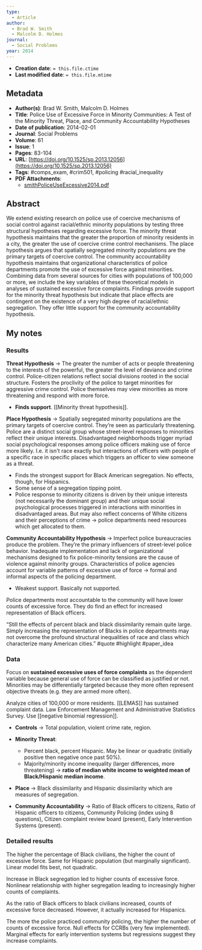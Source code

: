 ```yaml
---
type:
  - Article
author:
  - Brad W. Smith
  - Malcolm D. Holmes
journal:
  - Social Problems
year: 2014
---
```


* **Creation date**: `= this.file.ctime`
* **Last modified date**: `= this.file.mtime`

## Metadata

* **Author(s)**: Brad W. Smith, Malcolm D. Holmes
* **Title**: Police Use of Excessive Force in Minority Communities: A Test of the Minority Threat, Place, and Community Accountability Hypotheses
* **Date of publication**: 2014-02-01
* **Journal**: Social Problems
* **Volume**: 61
* **Issue**: 1
* **Pages**: 83-104
* **URL**: [https://doi.org/10.1525/sp.2013.12056](https://doi.org/10.1525/sp.2013.12056)
* **Tags**: #comps_exam, #crim501, #policing #racial_inequality 
* **PDF Attachments**:
  * [smithPoliceUseExcessive2014.pdf](zotero://open-pdf/library/items/VR3EH8ZF)

## Abstract

We extend existing research on police use of coercive mechanisms of social control against racial/ethnic minority populations by testing three structural hypotheses regarding excessive force. The minority threat hypothesis maintains that the greater the proportion of minority residents in a city, the greater the use of coercive crime control mechanisms. The place hypothesis argues that spatially segregated minority populations are the primary targets of coercive control. The community accountability hypothesis maintains that organizational characteristics of police departments promote the use of excessive force against minorities. Combining data from several sources for cities with populations of 100,000 or more, we include the key variables of these theoretical models in analyses of sustained excessive force complaints. Findings provide support for the minority threat hypothesis but indicate that place effects are contingent on the existence of a very high degree of racial/ethnic segregation. They offer little support for the community accountability hypothesis.

## My notes

### Results

**Threat Hypothesis** → The greater the number of acts or people threatening to the interests of the powerful, the greater the level of deviance and crime control. Police-citizen relations reflect social divisions rooted in the social structure. Fosters the proclivity of the police to target minorities for aggressive crime control. Police themselves may view minorities as more threatening and respond with more force.
* **Finds support**. [[Minority threat hypothesis]].

**Place Hypothesis** → Spatially segregated minority populations are the primary targets of coercive control. They’re seen as particularly threatening. Police are a distinct social group whose street-level responses to minorities reflect their unique interests. Disadvantaged neighborhoods trigger myriad social psychological responses among police officers making use of force more likely. I.e. it isn't race exactly but interactions of officers with people of a specific race in specific places which triggers an officer to view someone as a threat.
* Finds the strongest support for Black American segregation. No effects, though, for Hispanics.
* Some sense of a segregation tipping point.
* Police response to minority citizens is driven by their unique interests (not necessarily the dominant group) and their unique social psychological processes triggered in interactions with minorities in disadvantaged areas. But may also reflect concerns of White citizens and their perceptions of crime → police departments need resources which get allocated to them.

**Community Accountability Hypothesis** → Imperfect police bureaucracies produce the problem. They’re the primary influencers of street-level police behavior. Inadequate implementation and lack of organizational mechanisms designed to fix police-minority tensions are the cause of violence against minority groups. Characteristics of police agencies account for variable patterns of excessive use of force → formal and informal aspects of the policing department.
* Weakest support. Basically not supported.

Police departments most accountable to the community will have lower counts of excessive force. They do find an effect for increased representation of Black officers.

“Still the effects of percent black and black dissimilarity remain quite large. Simply increasing the representation of Blacks in police departments may not overcome the profound structural inequalities of race and class which characterize many American cities.” #quote #highlight #paper_idea

### Data

Focus on **sustained excessive uses of force complaints** as the dependent variable because general use of force can be classified as justified or not. Minorities may be differentially targeted because they more often represent objective threats (e.g. they are armed more often).

Analyze cities of 100,000 or more residents. [[LEMAS]] has sustained complaint data. Law Enforcement Management and Administrative Statistics Survey. Use [[negative binomial regression]].

* **Controls** → Total population, violent crime rate, region.
  
* **Minority Threat**:
	* Percent black, percent Hispanic. May be linear or quadratic (initially positive then negative once past 50%).
	* Majority/minority income inequality (larger differences, more threatening) → **ratio of median white income to weighted mean of Black/Hispanic median income**.
	  
* **Place** → Black dissimilarity and Hispanic dissimilarity which are measures of segregation.
  
* **Community Accountability** → Ratio of Black officers to citizens, Ratio of Hispanic officers to citizens, Community Policing (index using 8 questions), Citizen complaint review board (present), Early Intervention Systems (present).

### Detailed results

The higher the percentage of Black civilians, the higher the count of excessive force. Same for Hispanic population (but marginally significant). Linear model fits best, not quadratic.

Increase in Black segregation led to higher counts of excessive force. Nonlinear relationship with higher segregation leading to increasingly higher counts of complaints.

As the ratio of Black officers to black civilians increased, counts of excessive force decreased. However, it actually increased for Hispanics.

The more the police practiced community policing, the higher the number of counts of excessive force. Null effects for CCRBs (very few implemented). Marginal effects for early intervention systems but regressions suggest they increase complaints.
